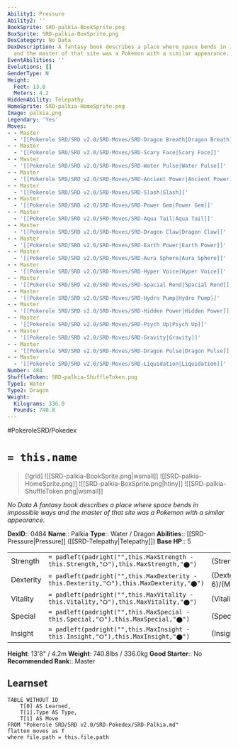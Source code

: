 ```yaml
---
Ability1: Pressure
Ability2: ''
BookSprite: SRD-palkia-BookSprite.png
BoxSprite: SRD-palkia-BoxSprite.png
DexCategory: No Data
DexDescription: A fantasy book describes a place where space bends in impossible ways
  and the master of that site was a Pokemon with a similar appearance.
EventAbilities: ''
Evolutions: []
GenderType: N
Height:
  Feet: 13.8
  Meters: 4.2
HiddenAbility: Telepathy
HomeSprite: SRD-palkia-HomeSprite.png
Image: palkia.png
Legendary: 'Yes'
Moves:
- - Master
  - '[[Pokerole SRD/SRD v2.0/SRD-Moves/SRD-Dragon Breath|Dragon Breath]]'
- - Master
  - '[[Pokerole SRD/SRD v2.0/SRD-Moves/SRD-Scary Face|Scary Face]]'
- - Master
  - '[[Pokerole SRD/SRD v2.0/SRD-Moves/SRD-Water Pulse|Water Pulse]]'
- - Master
  - '[[Pokerole SRD/SRD v2.0/SRD-Moves/SRD-Ancient Power|Ancient Power]]'
- - Master
  - '[[Pokerole SRD/SRD v2.0/SRD-Moves/SRD-Slash|Slash]]'
- - Master
  - '[[Pokerole SRD/SRD v2.0/SRD-Moves/SRD-Power Gem|Power Gem]]'
- - Master
  - '[[Pokerole SRD/SRD v2.0/SRD-Moves/SRD-Aqua Tail|Aqua Tail]]'
- - Master
  - '[[Pokerole SRD/SRD v2.0/SRD-Moves/SRD-Dragon Claw|Dragon Claw]]'
- - Master
  - '[[Pokerole SRD/SRD v2.0/SRD-Moves/SRD-Earth Power|Earth Power]]'
- - Master
  - '[[Pokerole SRD/SRD v2.0/SRD-Moves/SRD-Aura Sphere|Aura Sphere]]'
- - Master
  - '[[Pokerole SRD/SRD v2.0/SRD-Moves/SRD-Hyper Voice|Hyper Voice]]'
- - Master
  - '[[Pokerole SRD/SRD v2.0/SRD-Moves/SRD-Spacial Rend|Spacial Rend]]'
- - Master
  - '[[Pokerole SRD/SRD v2.0/SRD-Moves/SRD-Hydro Pump|Hydro Pump]]'
- - Master
  - '[[Pokerole SRD/SRD v2.0/SRD-Moves/SRD-Hidden Power|Hidden Power]]'
- - Master
  - '[[Pokerole SRD/SRD v2.0/SRD-Moves/SRD-Psych Up|Psych Up]]'
- - Master
  - '[[Pokerole SRD/SRD v2.0/SRD-Moves/SRD-Gravity|Gravity]]'
- - Master
  - '[[Pokerole SRD/SRD v2.0/SRD-Moves/SRD-Dragon Pulse|Dragon Pulse]]'
- - Master
  - '[[Pokerole SRD/SRD v2.0/SRD-Moves/SRD-Liquidation|Liquidation]]'
Number: 484
ShuffleToken: SRD-palkia-ShuffleToken.png
Type1: Water
Type2: Dragon
Weight:
  Kilograms: 336.0
  Pounds: 740.8
---
```


#PokeroleSRD/Pokedex

# `= this.name`

> [!grid]
> ![[SRD-palkia-BookSprite.png|wsmall]]
> ![[SRD-palkia-HomeSprite.png]]
> ![[SRD-palkia-BoxSprite.png|htiny]]
> ![[SRD-palkia-ShuffleToken.png|wsmall]]


*No Data*
*A fantasy book describes a place where space bends in impossible ways and the master of that site was a Pokemon with a similar appearance.*

**DexID**:: 0484
**Name**:: Palkia
**Type**:: Water / Dragon
**Abilities**:: [[SRD-Pressure|Pressure]] ([[SRD-Telepathy|Telepathy]])
**Base HP**:: 5

|           |                                                                                        |                                          |
| --------- | -------------------------------------------------------------------------------------- | ---------------------------------------- |
| Strength  | `= padleft(padright("",this.MaxStrength - this.Strength,"⭘"),this.MaxStrength,"⬤")`    | (Strength::7)/(MaxStrength::7)   |
| Dexterity | `= padleft(padright("",this.MaxDexterity - this.Dexterity,"⭘"),this.MaxDexterity,"⬤")` | (Dexterity:: 6)/(MaxDexterity::6) |
| Vitality  | `= padleft(padright("",this.MaxVitality - this.Vitality,"⭘"),this.MaxVitality,"⬤")`    | (Vitality::6)/(MaxVitality::6)   |
| Special   | `= padleft(padright("",this.MaxSpecial - this.Special,"⭘"),this.MaxSpecial,"⬤")`       | (Special::8)/(MaxSpecial::8)     |
| Insight   | `= padleft(padright("",this.MaxInsight - this.Insight,"⭘"),this.MaxInsight,"⬤")`       | (Insight::7)/(MaxInsight::7)     |

**Height**: 13'8" / 4.2m
**Weight**: 740.8lbs / 336.0kg
**Good Starter**:: No
**Recommended Rank**:: Master

## Learnset

```dataview
TABLE WITHOUT ID
    T[0] AS Learned,
    T[1].Type AS Type,
    T[1] AS Move
FROM "Pokerole SRD/SRD v2.0/SRD-Pokedex/SRD-Palkia.md"
flatten moves as T
where file.path = this.file.path
```
